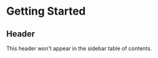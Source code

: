 # Getting Started

## Header <!-- {docsify-ignore} -->

This header won't appear in the sidebar table of contents.
